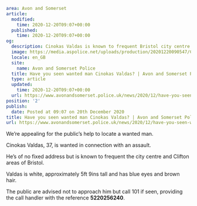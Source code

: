 ```yaml
area: Avon and Somerset
article:
  modified:
    time: 2020-12-20T09:07+00:00
  published:
    time: 2020-12-20T09:07+00:00
og:
  description: Cinokas Valdas is known to frequent Bristol city centre and Clifton.
  image: https://media.aspolice.net/uploads/production/20201220090547/Cinokas-Valdas-web.jpg
  locale: en_GB
  site:
    name: Avon and Somerset Police
  title: Have you seen wanted man Cinokas Valdas? | Avon and Somerset Police
  type: article
  updated:
    time: 2020-12-20T09:07+00:00
  url: https://www.avonandsomerset.police.uk/news/2020/12/have-you-seen-wanted-man-cinokas-valdas/
position: '2'
publish:
  date: Posted at 09:07 on 20th December 2020
title: Have you seen wanted man Cinokas Valdas? | Avon and Somerset Police
url: https://www.avonandsomerset.police.uk/news/2020/12/have-you-seen-wanted-man-cinokas-valdas/
```

We’re appealing for the public’s help to locate a wanted man.

Cinokas Valdas, 37, is wanted in connection with an assault.

He’s of no fixed address but is known to frequent the city centre and Clifton areas of Bristol.

Valdas is white, approximately 5ft 9ins tall and has blue eyes and brown hair.

The public are advised not to approach him but call 101 if seen, providing the call handler with the reference **5220256240**.
